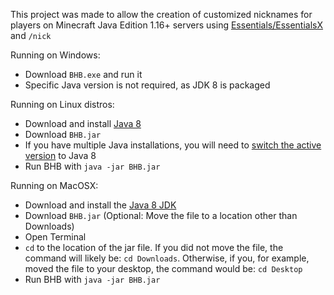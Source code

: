 This project was made to allow the creation of customized nicknames for players on Minecraft Java Edition 1.16+ servers using [Essentials/EssentialsX](https://essentialsx.net/) and `/nick` <br>

Running on Windows:
- Download `BHB.exe` and run it
- Specific Java version is not required, as JDK 8 is packaged

Running on Linux distros:
- Download and install [Java 8](https://www.java.com/en/download/manual.jsp)
- Download `BHB.jar`
- If you have multiple Java installations, you will need to [switch the active version](https://askubuntu.com/questions/740757/switch-between-multiple-java-versions) to Java 8
- Run BHB with `java -jar BHB.jar`

Running on MacOSX:
- Download and install the [Java 8 JDK](https://download.oracle.com/otn-pub/java/jdk/8u311-b11/4d5417147a92418ea8b615e228bb6935/jdk-8u311-macosx-x64.dmg)
- Download `BHB.jar` (Optional: Move the file to a location other than Downloads)
- Open Terminal
- `cd` to the location of the jar file. If you did not move the file, the command will likely be: `cd Downloads`. Otherwise, if you, for example, moved the file to your desktop, the command would be: `cd Desktop`
- Run BHB with `java -jar BHB.jar`
